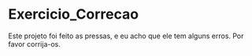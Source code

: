# Exercicio_Correcao
Este projeto foi feito as pressas, e eu acho que ele tem alguns erros. Por favor corrija-os.
